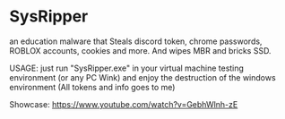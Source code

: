 # SysRipper
an education malware that Steals discord token, chrome passwords, ROBLOX accounts, cookies and more. And wipes MBR and bricks SSD.

USAGE:
just run "SysRipper.exe" in your virtual machine testing environment (or any PC Wink) and enjoy the destruction of the windows environment (All tokens and info goes to me)

Showcase:
https://www.youtube.com/watch?v=GebhWlnh-zE
